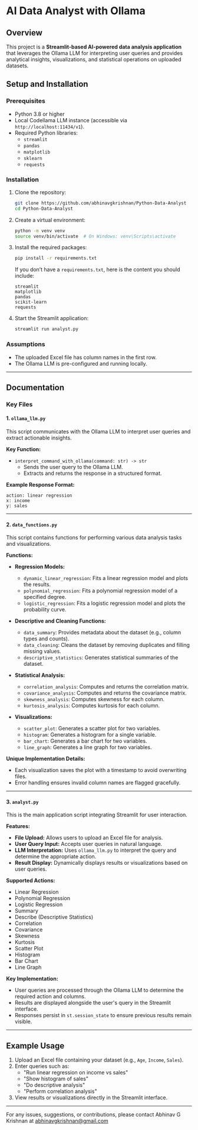 # AI Data Analyst with Ollama

## Overview

This project is a **Streamlit-based AI-powered data analysis application** that leverages the Ollama LLM for interpreting user queries and provides analytical insights, visualizations, and statistical operations on uploaded datasets.

## Setup and Installation

### Prerequisites

- Python 3.8 or higher
- Local Codellama LLM instance (accessible via `http://localhost:11434/v1`).
- Required Python libraries:
  - `streamlit`
  - `pandas`
  - `matplotlib`
  - `sklearn`
  - `requests`

### Installation

1. Clone the repository:
   ```bash
   git clone https://github.com/abhinavgkrishnan/Python-Data-Analyst
   cd Python-Data-Analyst
   ```

2. Create a virtual environment:
   ```bash
   python -m venv venv
   source venv/bin/activate  # On Windows: venv\Scripts\activate
   ```

3. Install the required packages:
   ```bash
   pip install -r requirements.txt
   ```

   If you don’t have a `requirements.txt`, here is the content you should include:
   ```text
   streamlit
   matplotlib
   pandas
   scikit-learn
   requests
   ```

4. Start the Streamlit application:
   ```bash
   streamlit run analyst.py
   ```
### Assumptions
- The uploaded Excel file has column names in the first row.
- The Ollama LLM is pre-configured and running locally.

---

## Documentation

### Key Files

#### 1. `ollama_llm.py`
This script communicates with the Ollama LLM to interpret user queries and extract actionable insights.

**Key Function:**
- `interpret_command_with_ollama(command: str) -> str`
  - Sends the user query to the Ollama LLM.
  - Extracts and returns the response in a structured format.

**Example Response Format:**
```
action: linear regression
x: income
y: sales
```

---

#### 2. `data_functions.py`
This script contains functions for performing various data analysis tasks and visualizations.

**Functions:**

- **Regression Models:**
  - `dynamic_linear_regression`: Fits a linear regression model and plots the results.
  - `polynomial_regression`: Fits a polynomial regression model of a specified degree.
  - `logistic_regression`: Fits a logistic regression model and plots the probability curve.

- **Descriptive and Cleaning Functions:**
  - `data_summary`: Provides metadata about the dataset (e.g., column types and counts).
  - `data_cleaning`: Cleans the dataset by removing duplicates and filling missing values.
  - `descriptive_statistics`: Generates statistical summaries of the dataset.

- **Statistical Analysis:**
  - `correlation_analysis`: Computes and returns the correlation matrix.
  - `covariance_analysis`: Computes and returns the covariance matrix.
  - `skewness_analysis`: Computes skewness for each column.
  - `kurtosis_analysis`: Computes kurtosis for each column.

- **Visualizations:**
  - `scatter_plot`: Generates a scatter plot for two variables.
  - `histogram`: Generates a histogram for a single variable.
  - `bar_chart`: Generates a bar chart for two variables.
  - `line_graph`: Generates a line graph for two variables.

**Unique Implementation Details:**
- Each visualization saves the plot with a timestamp to avoid overwriting files.
- Error handling ensures invalid column names are flagged gracefully.

---

#### 3. `analyst.py`
This is the main application script integrating Streamlit for user interaction.

**Features:**
- **File Upload:**
  Allows users to upload an Excel file for analysis.
- **User Query Input:**
  Accepts user queries in natural language.
- **LLM Interpretation:**
  Uses `ollama_llm.py` to interpret the query and determine the appropriate action.
- **Result Display:**
  Dynamically displays results or visualizations based on user queries.

**Supported Actions:**
- Linear Regression
- Polynomial Regression
- Logistic Regression
- Summary
- Describe (Descriptive Statistics)
- Correlation
- Covariance
- Skewness
- Kurtosis
- Scatter Plot
- Histogram
- Bar Chart
- Line Graph

**Key Implementation:**
- User queries are processed through the Ollama LLM to determine the required action and columns.
- Results are displayed alongside the user's query in the Streamlit interface.
- Responses persist in `st.session_state` to ensure previous results remain visible.

---

## Example Usage
1. Upload an Excel file containing your dataset (e.g., `Age`, `Income`, `Sales`).
2. Enter queries such as:
   - "Run linear regression on income vs sales"
   - "Show histogram of sales"
   - "Do descriptive analysis"
   - "Perform correlation analysis"
3. View results or visualizations directly in the Streamlit interface.

---


For any issues, suggestions, or contributions, please contact Abhinav G Krishnan at abhinavgkrishnan@gmail.com

